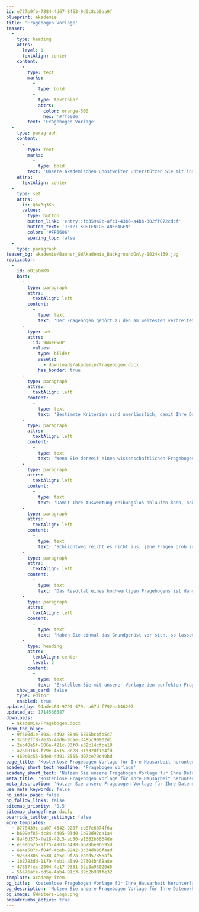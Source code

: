 ```yaml
---
id: e777b9fb-7884-4d67-8453-9d6c8cb0aa9f
blueprint: akademie
title: 'Fragebogen Vorlage'
teaser:
  -
    type: heading
    attrs:
      level: 1
      textAlign: center
    content:
      -
        type: text
        marks:
          -
            type: bold
          -
            type: textColor
            attrs:
              color: orange-500
              hex: '#ff6606'
        text: 'Fragebogen Vorlage'
  -
    type: paragraph
    content:
      -
        type: text
        marks:
          -
            type: bold
        text: 'Unsere akademischen Ghostwriter unterstützen Sie mit individuellen Vorlagen, persönlichen Coachings oder unserem professionellen Ghostwriting-Service bei Ihrer Abschlussarbeit!'
    attrs:
      textAlign: center
  -
    type: set
    attrs:
      id: Q6xBq3Kn
      values:
        type: button
        button_link: 'entry::fc359a9c-afc1-43b6-a4bb-302ff072cdcf'
        button_text: 'JETZT KOSTENLOS ANFRAGEN'
        color: '#FF6606'
        spacing_top: false
  -
    type: paragraph
teaser_bg: akademie/Banner_GWAkademie_BackgroundOnly-1024x139.jpg
replicator:
  -
    id: oO1p0mK9
    bard:
      -
        type: paragraph
        attrs:
          textAlign: left
        content:
          -
            type: text
            text: 'Der Fragebogen gehört zu den am weitesten verbreiteten Methoden zur Datenerhebung in der Wissenschaft. Mit der Anwendung einer Fragebogen Vorlage können Sie die Validität und Reliabilität Ihres Fragebogens sicherstellen oder diesen als Orientierungshilfe für die Erstellung Ihres eigenen Fragebogens nutzen.'
      -
        type: set
        attrs:
          id: 9WoeEw0P
          values:
            type: bilder
            assets:
              - downloads/akademie/fragebogen.docx
            has_border: true
      -
        type: paragraph
        attrs:
          textAlign: left
        content:
          -
            type: text
            text: 'Bestimmte Kriterien sind unerlässlich, damit Ihre Datenerhebung ein gewisses Qualitätsniveau besitzt. Ein Fragebogen bezüglich einer Abschlussarbeit liefert nur zuverlässige Auswertungen, wenn Sie Ihren Fragebogen auch ordnungsgemäß erstellt haben. Unsere Vorlagen stellen Ihnen zum Beispiel die Unterschiede der Likert-Skala, nummerischer oder grafischer Skalen bildhaft dar.'
      -
        type: paragraph
        attrs:
          textAlign: left
        content:
          -
            type: text
            text: 'Wenn Sie derzeit einen wissenschaftlichen Fragebogen erstellen, dann achten Sie besonders auf die standardisierten Details. Kein Fragebogen Muster gleicht dem anderen, denn dieser ist indirekt von der jeweiligen Thematik abhängig. Dennoch sind bestimmte Elemente einheitlich und sollten Bestandteile einer jeden Datenerhebung sein.'
      -
        type: paragraph
        attrs:
          textAlign: left
        content:
          -
            type: text
            text: 'Damit Ihre Auswertung reibungslos ablaufen kann, haben wir ins unserem Fragebogen Beispiele alle gängigen Fragetypen integriert, wie zum Beispiel die Abfrage von dichotomen und demografischen Variablen oder von Stimmungen per Likert Skala. Zudem wird auch ersichtlich, wie Sie die Fragebögen grundsätzlich formulieren und formatieren können.'
      -
        type: paragraph
        attrs:
          textAlign: left
        content:
          -
            type: text
            text: 'Schlichtweg reicht es nicht aus, jene Fragen grob zu formatieren, sondern diese gehören zudem auch auf Verständlichkeit und Zielsetzung geprüft. Schließlich ist ein Fragebogen nur so hochwertig wie die Fragen selbst und der daraus resultierenden Auswertungen.'
      -
        type: paragraph
        attrs:
          textAlign: left
        content:
          -
            type: text
            text: 'Das Resultat eines hochwertigen Fragebogens ist dann akzeptabel, wenn die Grundstruktur stimmig ist und die Empirie eine auswertbare Datenbasis ergibt. Unser Fragebogen Beispiel bietet den Vorteil, dass Sie dieses auch als Ausgangsbasis verwenden und direkt im Dokument Ihre individuelle Datenerhebung konzipieren können.'
      -
        type: paragraph
        attrs:
          textAlign: left
        content:
          -
            type: text
            text: 'Haben Sie einmal das Grundgerüst vor sich, so lassen sich auch die einzelnen Details systematisch abarbeiten und gegebenenfalls entfernen oder ergänzen.'
      -
        type: heading
        attrs:
          textAlign: center
          level: 2
        content:
          -
            type: text
            text: 'Erstellen Sie mit unserer Vorlage den perfekten Fragebogen!'
    show_as_card: false
    type: editor
    enabled: true
updated_by: 94ade404-9791-479c-a67d-f792aa146207
updated_at: 1714566587
downloads:
  - akademie/Fragebogen.docx
from_the_blog:
  - 9f600d1e-89a1-4d92-88a6-6805bcbfb5c7
  - 3c662ff8-7e35-4ed6-9cae-348bc90902d1
  - 2eb40e5f-606e-421c-83f0-e32c14cfca18
  - a26081b8-f79e-4515-8c28-31d320f1e4fd
  - 469c0c55-5de8-4d91-8555-d07ce79c49bd
page_title: 'Kostenlose Fragebogen Vorlage für Ihre Hausarbeit herunterladen'
academy_short_text_headline: 'Fragebogen Vorlage'
academy_short_text: 'Nutzen Sie unsere Fragebogen Vorlage für Ihre Datenerhebung. Hier finden Sie alle gängigen Fragetypen.'
meta_title: 'Kostenlose Fragebogen Vorlage für Ihre Hausarbeit herunterladen'
meta_description: 'Nutzen Sie unsere Fragebogen Vorlage für Ihre Datenerhebung, erstellt von akademischen Experten. Hier finden Sie alle gängigen Fragetypen.'
use_meta_keywords: false
no_index_page: false
no_follow_links: false
sitemap_priority: '0.5'
sitemap_changefreq: daily
override_twitter_settings: false
more_templates:
  - 8778439c-ea07-4542-9287-cb87e6074f6a
  - b609ef85-dc84-4405-93d0-1b92d92ca1a4
  - 8a46d375-fe18-42c5-ab50-a1682b5664de
  - e1eeb52b-af75-4803-a498-6678be9b695d
  - 6a4a507c-f04f-4ceb-9942-3c34d896faad
  - 92638305-5538-4e5c-9f2a-eaed57856af6
  - 1b8783dd-1179-4eb1-a5a9-27304b468a8e
  - 47857fec-2594-4e17-9331-52e3a93020d5
  - 56a76afe-cd5a-4ab4-91c3-39b2b98ffe32
template: academy-item
og_title: 'Kostenlose Fragebogen Vorlage für Ihre Hausarbeit herunterladen'
og_description: 'Nutzen Sie unsere Fragebogen Vorlage für Ihre Datenerhebung, erstellt von akademischen Experten. Hier finden Sie alle gängigen Fragetypen.'
og_image: GWriters-Logo.png
breadcrumbs_active: true
---
```

